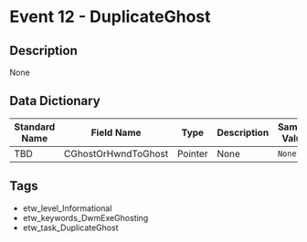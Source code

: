 # Event 12 - DuplicateGhost

## Description
None

## Data Dictionary
|Standard Name|Field Name|Type|Description|Sample Value|
|---|---|---|---|---|
|TBD|CGhostOrHwndToGhost|Pointer|None|`None`|

## Tags
* etw_level_Informational
* etw_keywords_DwmExeGhosting
* etw_task_DuplicateGhost